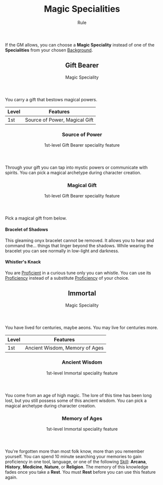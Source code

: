 <header>

# Magic Specialities

<p class="subheading">Rule</p>

</header>

If the GM allows, you can choose a **Magic Speciality** instead of one of the **Specialities** from your chosen [Background](pages/backgrounds/index.md).

<header>

## Gift Bearer

<p class="subheading">Magic Speciality</p>

</header>

You carry a gift that bestows magical powers.


| Level             | Features    |
| ----------------- | - |
| 1st               | Source of Power, Magical Gift |

<header>

### Source of Power

<p class="subheading">1st-level Gift Bearer speciality feature</p>

</header>

Through your gift you can tap into mystic powers or communicate with spirits. You can pick a magical archetype during character creation.

<header>

### Magical Gift

<p class="subheading">1st-level Gift Bearer speciality feature</p>

</header>

Pick a magical gift from below.

<section class="summaries">

<section class="summary">

#### Bracelet of Shadows

This gleaming onyx bracelet cannot be removed. It allows you to hear and command the... things that linger beyond the shadows. While wearing the bracelet you can see normally in low-light and darkness.

</section>

<section class="summary">

#### Whistler's Knack

You are [Proficient](pages/rules/proficiency.md) in a curious tune only you can whistle. You can use its [Proficiency](pages/rules/proficiency.md) instead of a substitute [Proficiency](pages/rules/proficiency.md) of your choice.

</section>

</section>

<header>

## Immortal

<p class="subheading">Magic Speciality</p>

</header>

You have lived for centuries, maybe aeons. You may live for centuries more.

| Level             | Features    |
| ----------------- | - |
| 1st               | Ancient Wisdom, Memory of Ages |

<header>

### Ancient Wisdom

<p class="subheading">1st-level Immortal speciality feature</p>

</header>

You come from an age of high magic. The lore of this time has been long lost, but you still possess some of this ancient wisdom. You can pick a magical archetype during character creation.

<header>

### Memory of Ages

<p class="subheading">1st-level Immortal speciality feature</p>

</header>

You're forgotten more than most folk know, more than you remember yourself. You can spend 10 minute searching your memories to gain proficiency in one tool, language, or one of the following [Skill](../../pages/characters/proficiencies.md): **Arcana**, **History**, **Medicine**, **Nature**, or **Religion**. The memory of this knowledge fades once you take a **Rest**. You must **Rest** before you can use this feature again.
